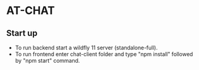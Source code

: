 # AT-CHAT

## Start up

* To run backend start a wildfly 11 server (standalone-full).
* To run frontend enter chat-client folder and type "npm install" followed by "npm start" command.
